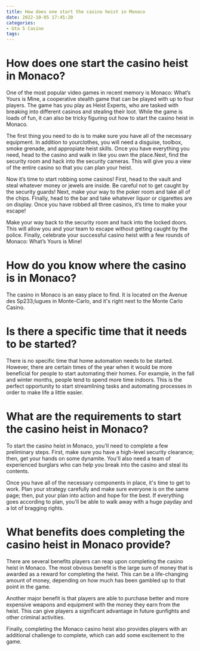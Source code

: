 ```yaml
---
title: How does one start the casino heist in Monaco 
date: 2022-10-05 17:45:20
categories:
- Gta 5 Casino
tags:
---
```



#  How does one start the casino heist in Monaco? 

One of the most popular video games in recent memory is Monaco: What’s Yours is Mine, a cooperative stealth game that can be played with up to four players. The game has you play as Heist Experts, who are tasked with breaking into different casinos and stealing their loot. While the game is loads of fun, it can also be tricky figuring out how to start the casino heist in Monaco. 

The first thing you need to do is to make sure you have all of the necessary equipment. In addition to yourclothes, you will need a disguise, toolbox, smoke grenade, and appropiate heist skills. Once you have everything you need, head to the casino and walk in like you own the place.Next, find the security room and hack into the security cameras. This will give you a view of the entire casino so that you can plan your heist. 

Now it’s time to start robbing some casinos! First, head to the vault and steal whatever money or jewels are inside. Be careful not to get caught by the security guards! Next, make your way to the poker room and take all of the chips. Finally, head to the bar and take whatever liquor or cigarettes are on display. Once you have robbed all three casinos, it’s time to make your escape! 

Make your way back to the security room and hack into the locked doors. This will allow you and your team to escape without getting caught by the police. Finally, celebrate your successful casino heist with a few rounds of Monaco: What’s Yours is Mine!

#  How do you know where the casino is in Monaco? 

The casino in Monaco is an easy place to find. It is located on the Avenue des Sp233;lugues in Monte-Carlo, and it's right next to the Monte Carlo Casino.

#  Is there a specific time that it needs to be started? 

There is no specific time that home automation needs to be started. However, there are certain times of the year when it would be more beneficial for people to start automating their homes. For example, in the fall and winter months, people tend to spend more time indoors. This is the perfect opportunity to start streamlining tasks and automating processes in order to make life a little easier.

#  What are the requirements to start the casino heist in Monaco? 

To start the casino heist in Monaco, you'll need to complete a few preliminary steps. First, make sure you have a high-level security clearance; then, get your hands on some dynamite. You'll also need a team of experienced burglars who can help you break into the casino and steal its contents.

Once you have all of the necessary components in place, it's time to get to work. Plan your strategy carefully and make sure everyone is on the same page; then, put your plan into action and hope for the best. If everything goes according to plan, you'll be able to walk away with a huge payday and a lot of bragging rights.

#  What benefits does completing the casino heist in Monaco provide?

There are several benefits players can reap upon completing the casino heist in Monaco. The most obvious benefit is the large sum of money that is awarded as a reward for completing the heist. This can be a life-changing amount of money, depending on how much has been gambled up to that point in the game.

Another major benefit is that players are able to purchase better and more expensive weapons and equipment with the money they earn from the heist. This can give players a significant advantage in future gunfights and other criminal activities.

Finally, completing the Monaco casino heist also provides players with an additional challenge to complete, which can add some excitement to the game.